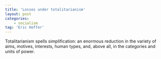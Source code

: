 ```yaml
---
title: 'Losses under totalitarianism'
layout: post
categories:
    - socialism
tag: 'Eric Hoffer'
---
```


Totalitarianism spells simplification: an enormous reduction in the variety of aims, motives, interests, human types, and, above all, in the categories and units of power.

<div class="grammarly-disable-indicator"></div>